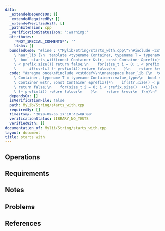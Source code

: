 ```yaml
---
data:
  _extendedDependsOn: []
  _extendedRequiredBy: []
  _extendedVerifiedWith: []
  _pathExtension: cpp
  _verificationStatusIcon: ':warning:'
  attributes:
    '*NOT_SPECIAL_COMMENTS*': ''
    links: []
  bundledCode: "#line 2 \"Mylib/String/starts_with.cpp\"\n#include <cstddef>\n\nnamespace\
    \ haar_lib {\n  template <typename Container, typename T = typename Container::value_type>\n\
    \  bool starts_with(const Container &str, const Container &prefix){\n    if(str.size()\
    \ < prefix.size()) return false;\n    for(size_t i = 0; i < prefix.size(); ++i){\n\
    \      if(str[i] != prefix[i]) return false;\n    }\n    return true;\n  }\n}\n"
  code: "#pragma once\n#include <cstddef>\n\nnamespace haar_lib {\n  template <typename\
    \ Container, typename T = typename Container::value_type>\n  bool starts_with(const\
    \ Container &str, const Container &prefix){\n    if(str.size() < prefix.size())\
    \ return false;\n    for(size_t i = 0; i < prefix.size(); ++i){\n      if(str[i]\
    \ != prefix[i]) return false;\n    }\n    return true;\n  }\n}\n"
  dependsOn: []
  isVerificationFile: false
  path: Mylib/String/starts_with.cpp
  requiredBy: []
  timestamp: '2020-09-16 17:10:42+09:00'
  verificationStatus: LIBRARY_NO_TESTS
  verifiedWith: []
documentation_of: Mylib/String/starts_with.cpp
layout: document
title: starts_with
---
```


## Operations

## Requirements

## Notes

## Problems

## References
